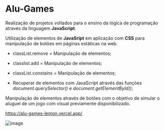 # Alu-Games

Realização de projetos voltados para o ensino da lógica de programação através da linguagem **JavaScript**.

Utilização de elementos de **JavaSript** em aplicação com **CSS** para manipulação de botões em páginas estáticas na web.

- classList.remove = Manipulação de elementos;

- classlist.add = Manipulação de elementos;

- classList.constains = Manipulação de elementos;

- Recuperar de elementos com JavaScript através das funções *document.querySelector()* e *document.getElementById()*;

Manipulação de elementos através de botões com o objetivo de simular o aluguel de um jogo com visual previamente disponibilizado.

https://alu-games-lemon.vercel.app/

![image](https://github.com/diandrade/alu-games/assets/81432715/7e9dcbfd-9c39-4967-931b-2976f8b2f6a4)

